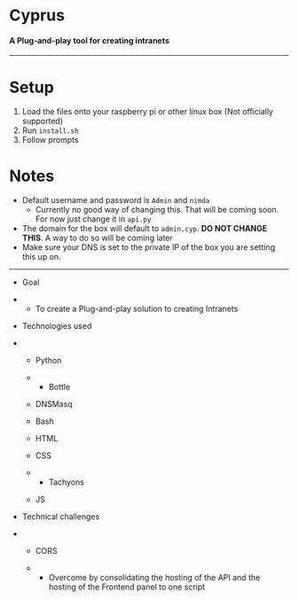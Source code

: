 # Cyprus

#### A Plug-and-play tool for creating intranets

---

# Setup

1. Load the files onto your raspberry pi or other linux box (Not officially supported)
2. Run `install.sh`
3. Follow prompts



# Notes

* Default username and password is `Admin` and `nimda`
  * Currently no good way of changing this. That will be coming soon. For now just change it in `api.py`
* The domain for the box will default to `admin.cyp`. **DO NOT CHANGE THIS**. A way to do so will be coming later
* Make sure your DNS is set to the private IP of the box you are setting this up on.

----

- Goal

- -  To create a Plug-and-play solution to creating Intranets

- Technologies used

- - Python

  - - Bottle

  - DNSMasq

  - Bash

  - HTML

  - CSS

  - - Tachyons

  - JS

- Technical challenges

- -  CORS

  - - Overcome by consolidating the hosting of the API and the hosting of the Frontend panel to one script